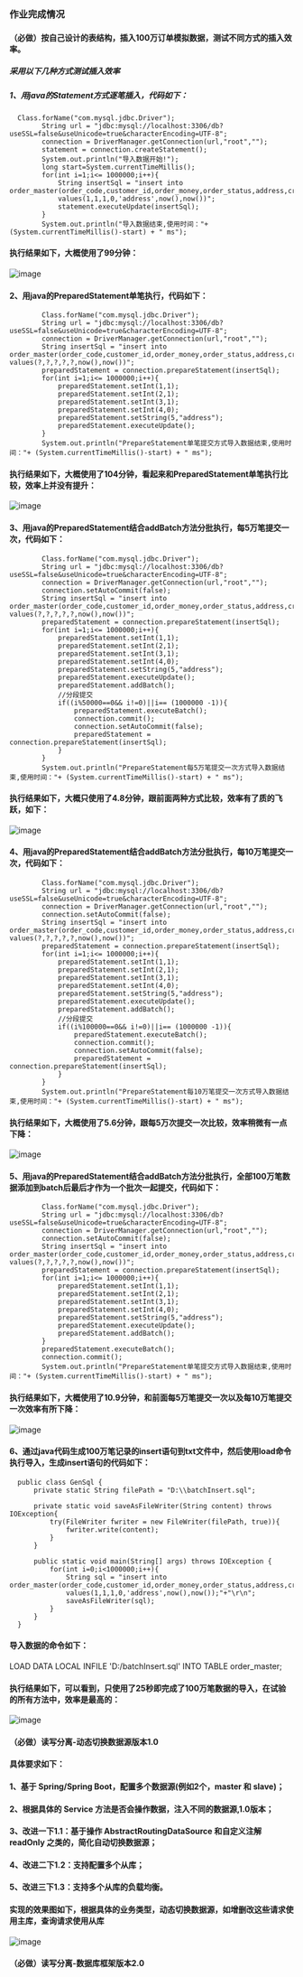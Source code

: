 ### 作业完成情况
#### （必做）按自己设计的表结构，插入100万订单模拟数据，测试不同方式的插入效率。
##### 采用以下几种方式测试插入效率
##### 1、用java的Statement方式逐笔插入，代码如下：
      Class.forName("com.mysql.jdbc.Driver");
            String url = "jdbc:mysql://localhost:3306/db?useSSL=false&useUnicode=true&characterEncoding=UTF-8";
            connection = DriverManager.getConnection(url,"root","");
            statement = connection.createStatement();
            System.out.println("导入数据开始!");
            long start=System.currentTimeMillis();
            for(int i=1;i<= 1000000;i++){
                String insertSql = "insert into order_master(order_code,customer_id,order_money,order_status,address,create_time,update_time)  
                values(1,1,1,0,'address',now(),now())";
                statement.executeUpdate(insertSql);
            }
            System.out.println("导入数据结束,使用时间："+ (System.currentTimeMillis()-start) + " ms");
            
#### 执行结果如下，大概使用了99分钟：
![image](https://github.com/wenhui5628/JAVA-000/blob/main/Week_07/img/%E4%BD%BF%E7%94%A8java-statement%E5%AF%BC%E5%85%A5%E4%B8%80%E7%99%BE%E4%B8%87%E6%95%B0%E6%8D%AE.PNG)

#### 2、用java的PreparedStatement单笔执行，代码如下：
            Class.forName("com.mysql.jdbc.Driver");
            String url = "jdbc:mysql://localhost:3306/db?useSSL=false&useUnicode=true&characterEncoding=UTF-8";
            connection = DriverManager.getConnection(url,"root","");
            String insertSql = "insert into order_master(order_code,customer_id,order_money,order_status,address,create_time,update_time) values(?,?,?,?,?,now(),now())";
            preparedStatement = connection.prepareStatement(insertSql);
            for(int i=1;i<= 1000000;i++){
                preparedStatement.setInt(1,1);
                preparedStatement.setInt(2,1);
                preparedStatement.setInt(3,1);
                preparedStatement.setInt(4,0);
                preparedStatement.setString(5,"address");
                preparedStatement.executeUpdate();
            }
            System.out.println("PrepareStatement单笔提交方式导入数据结束,使用时间："+ (System.currentTimeMillis()-start) + " ms");
            
 #### 执行结果如下，大概使用了104分钟，看起来和PreparedStatement单笔执行比较，效率上并没有提升：
 ![image](https://github.com/wenhui5628/JAVA-000/blob/main/Week_07/img/java-prepareStatement%E5%AF%BC%E5%85%A5%E4%B8%80%E7%99%BE%E4%B8%87%E6%95%B0%E6%8D%AE(%E4%B8%8D%E5%88%86%E6%89%B9).PNG)
 
 #### 3、用java的PreparedStatement结合addBatch方法分批执行，每5万笔提交一次，代码如下：
            Class.forName("com.mysql.jdbc.Driver");
            String url = "jdbc:mysql://localhost:3306/db?useSSL=false&useUnicode=true&characterEncoding=UTF-8";
            connection = DriverManager.getConnection(url,"root","");
            connection.setAutoCommit(false);
            String insertSql = "insert into order_master(order_code,customer_id,order_money,order_status,address,create_time,update_time) values(?,?,?,?,?,now(),now())";
            preparedStatement = connection.prepareStatement(insertSql);
            for(int i=1;i<= 1000000;i++){
                preparedStatement.setInt(1,1);
                preparedStatement.setInt(2,1);
                preparedStatement.setInt(3,1);
                preparedStatement.setInt(4,0);
                preparedStatement.setString(5,"address");
                preparedStatement.executeUpdate();
                preparedStatement.addBatch();
                //分段提交
                if((i%50000==0&& i!=0)||i== (1000000 -1)){
                    preparedStatement.executeBatch();
                    connection.commit();
                    connection.setAutoCommit(false);
                    preparedStatement = connection.prepareStatement(insertSql);
                }
            }
            System.out.println("PrepareStatement每5万笔提交一次方式导入数据结束,使用时间："+ (System.currentTimeMillis()-start) + " ms");
            
#### 执行结果如下，大概只使用了4.8分钟，跟前面两种方式比较，效率有了质的飞跃，如下：
![image](https://github.com/wenhui5628/JAVA-000/blob/main/Week_07/img/%E4%BD%BF%E7%94%A8PrepareStatement%E5%8A%A0%E5%88%86%E6%89%B9(50000%E7%AC%94)%E6%8F%90%E4%BA%A4%E4%B8%80%E6%AC%A1.PNG)

#### 4、用java的PreparedStatement结合addBatch方法分批执行，每10万笔提交一次，代码如下：
            Class.forName("com.mysql.jdbc.Driver");
            String url = "jdbc:mysql://localhost:3306/db?useSSL=false&useUnicode=true&characterEncoding=UTF-8";
            connection = DriverManager.getConnection(url,"root","");
            connection.setAutoCommit(false);
            String insertSql = "insert into order_master(order_code,customer_id,order_money,order_status,address,create_time,update_time) values(?,?,?,?,?,now(),now())";
            preparedStatement = connection.prepareStatement(insertSql);
            for(int i=1;i<= 1000000;i++){
                preparedStatement.setInt(1,1);
                preparedStatement.setInt(2,1);
                preparedStatement.setInt(3,1);
                preparedStatement.setInt(4,0);
                preparedStatement.setString(5,"address");
                preparedStatement.executeUpdate();
                preparedStatement.addBatch();
                //分段提交
                if((i%100000==0&& i!=0)||i== (1000000 -1)){
                    preparedStatement.executeBatch();
                    connection.commit();
                    connection.setAutoCommit(false);
                    preparedStatement = connection.prepareStatement(insertSql);
                }
            }
            System.out.println("PrepareStatement每10万笔提交一次方式导入数据结束,使用时间："+ (System.currentTimeMillis()-start) + " ms");
            
#### 执行结果如下，大概使用了5.6分钟，跟每5万次提交一次比较，效率稍微有一点下降：
![image](https://github.com/wenhui5628/JAVA-000/blob/main/Week_07/img/java-prepareStatement%E5%AF%BC%E5%85%A5%E4%B8%80%E7%99%BE%E4%B8%87%E6%95%B0%E6%8D%AE(%E5%8D%81%E4%B8%87%E4%B8%80%E4%B8%AA%E6%89%B9%E6%AC%A1).PNG)

#### 5、用java的PreparedStatement结合addBatch方法分批执行，全部100万笔数据添加到batch后最后才作为一个批次一起提交，代码如下：
            Class.forName("com.mysql.jdbc.Driver");
            String url = "jdbc:mysql://localhost:3306/db?useSSL=false&useUnicode=true&characterEncoding=UTF-8";
            connection = DriverManager.getConnection(url,"root","");
            connection.setAutoCommit(false);
            String insertSql = "insert into order_master(order_code,customer_id,order_money,order_status,address,create_time,update_time) values(?,?,?,?,?,now(),now())";
            preparedStatement = connection.prepareStatement(insertSql);
            for(int i=1;i<= 1000000;i++){
                preparedStatement.setInt(1,1);
                preparedStatement.setInt(2,1);
                preparedStatement.setInt(3,1);
                preparedStatement.setInt(4,0);
                preparedStatement.setString(5,"address");
                preparedStatement.executeUpdate();
                preparedStatement.addBatch();
            }
            preparedStatement.executeBatch();
            connection.commit();
            System.out.println("PrepareStatement单笔提交方式导入数据结束,使用时间："+ (System.currentTimeMillis()-start) + " ms");
#### 执行结果如下，大概使用了10.9分钟，和前面每5万笔提交一次以及每10万笔提交一次效率有所下降：
![image](https://github.com/wenhui5628/JAVA-000/blob/main/Week_07/img/java-prepareStatement%E5%AF%BC%E5%85%A5%E4%B8%80%E7%99%BE%E4%B8%87%E6%95%B0%E6%8D%AE(%E6%89%80%E6%9C%89%E6%95%B0%E6%8D%AE%E4%BD%9C%E4%B8%BA%E4%B8%80%E4%B8%AA%E6%89%B9%E6%AC%A1%E6%8F%90%E4%BA%A4).PNG)

#### 6、通过java代码生成100万笔记录的insert语句到txt文件中，然后使用load命令执行导入，生成insert语句的代码如下：
      public class GenSql {
          private static String filePath = "D:\\batchInsert.sql";

          private static void saveAsFileWriter(String content) throws IOException{
              try(FileWriter fwriter = new FileWriter(filePath, true)){
                  fwriter.write(content);
              }
          }

          public static void main(String[] args) throws IOException {
              for(int i=0;i<1000000;i++){
                  String sql = "insert into order_master(order_code,customer_id,order_money,order_status,address,create_time,update_time) 
                  values(1,1,1,0,'address',now(),now());"+"\r\n";
                  saveAsFileWriter(sql);
              }
          }
      }
      
#### 导入数据的命令如下：
LOAD DATA LOCAL INFILE 'D:/batchInsert.sql' INTO TABLE order_master;

#### 执行结果如下，可以看到，只使用了25秒即完成了100万笔数据的导入，在试验的所有方法中，效率是最高的：
![image](https://github.com/wenhui5628/JAVA-000/blob/main/Week_07/img/load%E5%91%BD%E4%BB%A4%E5%AF%BC%E5%85%A5%E4%B8%80%E7%99%BE%E4%B8%87%E7%AC%94%E6%95%B0%E6%8D%AE.PNG)

#### （必做）读写分离-动态切换数据源版本1.0
####  具体要求如下：
#### 1、基于 Spring/Spring Boot，配置多个数据源(例如2个，master 和 slave)；
#### 2、根据具体的 Service 方法是否会操作数据，注入不同的数据源,1.0版本；
#### 3、改进一下1.1：基于操作 AbstractRoutingDataSource 和自定义注解 readOnly 之类的，简化自动切换数据源；
#### 4、改进二下1.2：支持配置多个从库；
#### 5、改进三下1.3：支持多个从库的负载均衡。
#### 实现的效果图如下，根据具体的业务类型，动态切换数据源，如增删改这些请求使用主库，查询请求使用从库
![image](https://github.com/wenhui5628/JAVA-000/blob/main/Week_07/img/%E5%A4%9A%E6%95%B0%E6%8D%AE%E6%BA%90%E5%88%87%E6%8D%A21.png)

#### （必做）读写分离-数据库框架版本2.0
